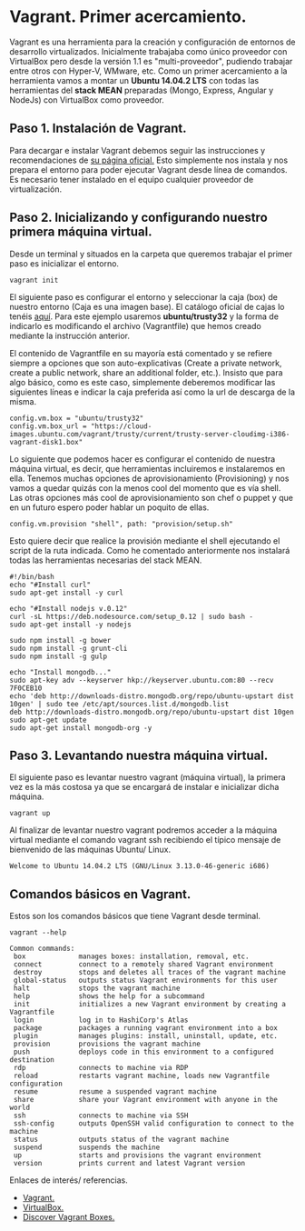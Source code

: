 # Vagrant. Primer acercamiento.
Vagrant es una herramienta para la creación y configuración de entornos de desarrollo virtualizados. Inicialmente trabajaba como único proveedor con VirtualBox pero desde la versión 1.1 es "multi-proveedor", pudiendo trabajar entre otros con Hyper-V, WMware, etc.
Como un primer acercamiento a la herramienta vamos a montar un **Ubuntu 14.04.2 LTS** con todas las herramientas del **stack MEAN** preparadas (Mongo, Express, Angular y NodeJs) con VirtualBox como proveedor.

## Paso 1. Instalación de Vagrant.  ##
Para decargar e instalar Vagrant debemos seguir las instrucciones y recomendaciones de [su página oficial.](http://www.vagrantup.com/downloads.html)
Esto simplemente nos instala y nos prepara el entorno para poder ejecutar Vagrant desde línea de comandos.
Es necesario tener instalado en el equipo cualquier proveedor de virtualización. 
 
## Paso 2. Inicializando y configurando nuestro primera máquina virtual. ##
Desde un terminal y situados en la carpeta que queremos trabajar el primer paso es inicializar el entorno.

    vagrant init

El siguiente paso es configurar el entorno y seleccionar la caja (box) de nuestro entorno (Caja es una imagen base). El catálogo oficial de cajas lo tenéis [aquí](https://atlas.hashicorp.com/boxes/search). Para este ejemplo usaremos **ubuntu/trusty32** y la forma de indicarlo es modificando el archivo (Vagrantfile) que hemos creado mediante la instrucción anterior.

El contenido de Vagrantfile en su mayoría está comentado y se refiere siempre a opciones que son auto-explicativas (Create a private network, create a public network, share an additional folder, etc.). Insisto que para algo básico, como es este caso, simplemente deberemos modificar las siguientes líneas e indicar la caja preferida así como la url de descarga de la misma.

    config.vm.box = "ubuntu/trusty32"
    config.vm.box_url = "https://cloud-images.ubuntu.com/vagrant/trusty/current/trusty-server-cloudimg-i386-vagrant-disk1.box"

Lo siguiente que podemos hacer es configurar el contenido de nuestra máquina virtual, es decir, que herramientas incluiremos e instalaremos en ella. Tenemos muchas opciones de aprovisionamiento (Provisioning) y nos vamos a quedar quizás con la menos cool del momento que es vía shell. Las otras opciones más cool de aprovisionamiento son chef o puppet y que en un futuro espero poder hablar un poquito de ellas.

    config.vm.provision "shell", path: "provision/setup.sh"

Esto quiere decir que realice la provisión mediante el shell ejecutando el script de la ruta indicada. Como he comentado anteriormente nos instalará todas las herramientas necesarias del stack MEAN.

    #!/bin/bash    
    echo "#Install curl"
    sudo apt-get install -y curl
    
    echo "#Install nodejs v.0.12"
    curl -sL https://deb.nodesource.com/setup_0.12 | sudo bash -
    sudo apt-get install -y nodejs
    
    sudo npm install -g bower
    sudo npm install -g grunt-cli
    sudo npm install -g gulp
    
    echo "Install mongodb..."
    sudo apt-key adv --keyserver hkp://keyserver.ubuntu.com:80 --recv 7F0CEB10
    echo 'deb http://downloads-distro.mongodb.org/repo/ubuntu-upstart dist 10gen' | sudo tee /etc/apt/sources.list.d/mongodb.list
    deb http://downloads-distro.mongodb.org/repo/ubuntu-upstart dist 10gen
    sudo apt-get update
    sudo apt-get install mongodb-org -y

## Paso 3. Levantando nuestra máquina virtual. ##

El siguiente paso es levantar nuestro vagrant (máquina virtual), la primera vez es la más  costosa ya que se encargará de instalar e inicializar dicha máquina. 

    vagrant up
Al finalizar de levantar nuestro vagrant podremos acceder a la máquina virtual mediante el comando vagrant ssh recibiendo el típico mensaje de bienvenido de las máquinas Ubuntu/ Linux.

    Welcome to Ubuntu 14.04.2 LTS (GNU/Linux 3.13.0-46-generic i686)

## Comandos básicos en Vagrant. ##

Estos son los comandos básicos que tiene Vagrant desde terminal.

    vagrant --help

    Common commands:
     box             manages boxes: installation, removal, etc.
     connect         connect to a remotely shared Vagrant environment
     destroy         stops and deletes all traces of the vagrant machine
     global-status   outputs status Vagrant environments for this user
     halt            stops the vagrant machine
     help            shows the help for a subcommand
     init            initializes a new Vagrant environment by creating a Vagrantfile
     login           log in to HashiCorp's Atlas
     package         packages a running vagrant environment into a box
     plugin          manages plugins: install, uninstall, update, etc.
     provision       provisions the vagrant machine
     push            deploys code in this environment to a configured destination   
     rdp             connects to machine via RDP
     reload          restarts vagrant machine, loads new Vagrantfile configuration  
     resume          resume a suspended vagrant machine
     share           share your Vagrant environment with anyone in the world
     ssh             connects to machine via SSH
     ssh-config      outputs OpenSSH valid configuration to connect to the machine  
     status          outputs status of the vagrant machine
     suspend         suspends the machine
     up              starts and provisions the vagrant environment
     version         prints current and latest Vagrant version 

Enlaces de interés/ referencias.

- [Vagrant.](https://www.vagrantup.com/)
- [VirtualBox.](https://www.virtualbox.org/)
- [Discover Vagrant Boxes.](https://atlas.hashicorp.com/boxes/search?utm_source=vagrantcloud.com&vagrantcloud=1)

